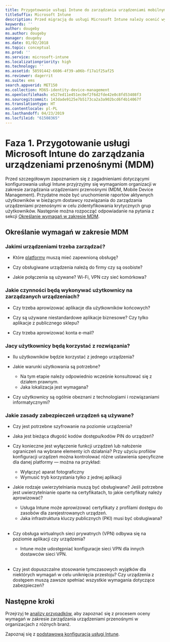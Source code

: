 ```yaml
---
title: Przygotowanie usługi Intune do zarządzania urządzeniami mobilnymi
titleSuffix: Microsoft Intune
description: Przed migracją do usługi Microsoft Intune należy ocenić wymagania techniczne i biznesowe.
keywords: ''
author: dougeby
ms.author: dougeby
manager: dougeby
ms.date: 01/02/2018
ms.topic: conceptual
ms.prod: ''
ms.service: microsoft-intune
ms.localizationpriority: high
ms.technology: ''
ms.assetid: 58591442-6606-4f39-a06b-f17a1f25af25
ms.reviewer: dagerrit
ms.suite: ems
search.appverid: MET150
ms.collection: M365-identity-device-management
ms.openlocfilehash: e527ed11e451ec0ef2f6d2fde42e0c8fd53408f3
ms.sourcegitcommit: 143dade9125e7b5173ca2a3a902bcd6f4b14067f
ms.translationtype: HT
ms.contentlocale: pl-PL
ms.lasthandoff: 04/23/2019
ms.locfileid: "61508365"
---
```

# <a name="phase-1-prepare-microsoft-intune-for-mobile-device-management-mdm"></a>Faza 1. Przygotowanie usługi Microsoft Intune do zarządzania urządzeniami przenośnymi (MDM)

Przed szczegółowym zapoznaniem się z zagadnieniami dotyczącymi konfigurowania usługi Intune przyjrzyjmy się wymaganiom organizacji w zakresie zarządzania urządzeniami przenośnymi (MDM, Mobile Device Management). Przydatne może być uruchomienie raportów aktywnych użytkowników w bieżącym dostawcy rozwiązania do zarządzania urządzeniami przenośnymi w celu zidentyfikowania krytycznych grup użytkowników. Następnie można rozpocząć odpowiadanie na pytania z sekcji [Określanie wymagań w zakresie MDM](migration-guide-prepare.md#assess-mdm-requirements).

## <a name="assess-mdm-requirements"></a>Określanie wymagań w zakresie MDM

### <a name="what-kinds-of-devices-do-you-need-to-manage"></a>Jakimi urządzeniami trzeba zarządzać?

-   Które [platformy](supported-devices-browsers.md) muszą mieć zapewnioną obsługę?

-   Czy obsługiwane urządzenia należą do firmy czy są osobiste?

-   Jakie połączenia są używane? Wi-Fi, VPN czy sieć komórkowa?

### <a name="what-do-your-users-need-to-do-on-managed-devices"></a>Jakie czynności będą wykonywać użytkownicy na zarządzanych urządzeniach?

-   Czy trzeba aprowizować aplikacje dla użytkowników końcowych?

-   Czy są używane niestandardowe aplikacje biznesowe? Czy tylko aplikacje z publicznego sklepu?

-   Czy trzeba aprowizować konta e-mail?

### <a name="what-kinds-of-users"></a>Jacy użytkownicy będą korzystać z rozwiązania?

-   Ilu użytkowników będzie korzystać z jednego urządzenia?

-   Jakie warunki użytkowania są potrzebne?

    -   Na tym etapie należy odpowiednio wcześnie konsultować się z działem prawnym.
    -   Jaka lokalizacja jest wymagana?

-   Czy użytkownicy są ogólnie obeznani z technologiami i rozwiązaniami informatycznymi?

### <a name="what-is-your-device-security-policy"></a>Jakie zasady zabezpieczeń urządzeń są używane?

- Czy jest potrzebne szyfrowanie na poziomie urządzenia?

- Jaka jest bieżąca długość kodów dostępu/kodów PIN do urządzeń?

- Czy konieczne jest wyłączenie funkcji urządzeń lub nałożenie ograniczeń na wybrane elementy ich działania? Przy użyciu profilów konfiguracji urządzeń można kontrolować różne ustawienia specyficzne dla danej platformy — można na przykład:
    - Wyłączyć aparat fotograficzny
    - Wymusić tryb korzystania tylko z jednej aplikacji<br/>

- Jakie rodzaje uwierzytelniania muszą być obsługiwane? Jeśli potrzebne jest uwierzytelnianie oparte na certyfikatach, to jakie certyfikaty należy aprowizować?
  - Usługa Intune może aprowizować certyfikaty z profilami dostępu do zasobów dla zarejestrowanych urządzeń.
  -   Jaka infrastruktura kluczy publicznych (PKI) musi być obsługiwana?
  <br></br>
- Czy obsługa wirtualnych sieci prywatnych (VPN) odbywa się na poziomie aplikacji czy urządzenia?

  -   Intune może udostępniać konfiguracje sieci VPN dla innych dostawców sieci VPN.
  <br/><br/>
- Czy jest dopuszczalne stosowanie tymczasowych wyjątków dla niektórych wymagań w celu uniknięcia przestoju? Czy urządzenia z dostępem muszą zawsze spełniać wszystkie wymagania dotyczące zabezpieczeń?

## <a name="next-steps"></a>Następne kroki
Przejrzyj te [analizy przypadków](https://customers.microsoft.com/story/mwh-global-now-part-of-stantec-secures-mobile-devices-with-intune), aby zapoznać się z procesem oceny wymagań w zakresie zarządzania urządzeniami przenośnymi w organizacjach z różnych branż.

Zapoznaj się z [podstawową konfiguracją usługi Intune](migration-guide-setup.md).
